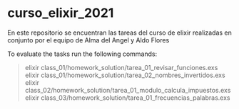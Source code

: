 # curso_elixir_2021
En este repositorio se encuentran las tareas del curso de elixir realizadas en conjunto por el equipo de Alma del Angel y Aldo Flores


To evaluate the tasks run the following commands: 
> elixir class_01/homework_solution/tarea_01_revisar_funciones.exs
> elixir class_01/homework_solution/tarea_02_nombres_invertidos.exs 
> elixir class_02/homework_solution/tarea_01_modulo_calcula_impuestos.exs
> elixir class_03/homework_solution/tarea_01_frecuencias_palabras.exs

